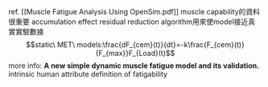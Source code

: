 ref. [[Muscle Fatigue Analysis Using OpenSim.pdf]]
muscle capability的資料很重要
accumulation effect
residual reduction algorithm用來使model接近真實實驗數據
$$static\ MET\ models:\frac{dF_{cem}(t)}{dt}=-k\frac{F_{cem}(t)}{F_{max}}F_{Load}(t)$$
more info: **A new simple dynamic muscle fatigue model and its validation.**
intrinsic human attribute
definition of fatigability